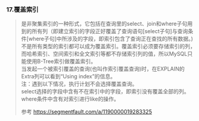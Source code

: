 ### 17.覆盖索引
> 是非聚集索引的一种形式，它包括在查询里的select、join和where子句用到的所有列（即建立索引的字段正好覆盖了查询语句[select子句]与查询条件[where子句]中所涉及的字段，即索引包含了查询正在查找的所有数据。)                 
  不是所有类型的索引都可以成为覆盖索引。覆盖索引必须要存储索引的列，而哈希索引、空间索引和全文索引等都不存储索引列的值，所以MySQL只能使用B-Tree索引做覆盖索引。                      
  当发起一个被索引覆盖的查询(也叫作索引覆盖查询)时，在EXPLAIN的Extra列可以看到“Using index”的信息。                                
  注：遇到以下情况，执行计划不会选择覆盖查询。                
  select选择的字段中含有不在索引中的字段，即索引没有覆盖全部的列。               
  where条件中含有对索引进行like的操作。               
>               
> 参考 https://segmentfault.com/a/1190000019283325 
